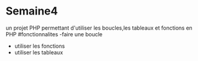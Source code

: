 # Semaine4
un projet PHP permettant d'utiliser les boucles,les tableaux et fonctions en PHP
#fonctionnalites
-faire une boucle 
- utiliser les fonctions 
- utiliser les tableaux 
